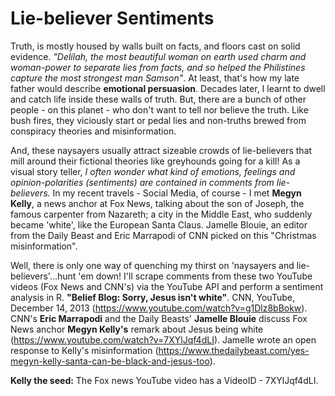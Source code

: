 # Lie-believer Sentiments
Truth, is mostly housed by walls built on facts, and floors cast on solid evidence. _"Delilah, the most beautiful woman on earth used charm and woman-power to separate lies from facts, and so helped the Philistines capture the most strongest man Samson"_. At least, that's how my late father would describe __emotional persuasion__. Decades later, I learnt to dwell and catch life inside these walls of truth. But, there are a bunch of other people - on this planet - who don't want to tell nor believe the truth. Like bush fires, they viciously start or pedal lies and non-truths brewed from conspiracy theories and misinformation. 

And, these naysayers usually attract sizeable crowds of lie-believers that mill around their fictional theories like greyhounds going for a kill! As a visual story teller, _I often wonder what kind of emotions, feelings and opinion-polarities (sentiments) are contained in comments from lie-believers._ In my recent travels - Social Media, of course - I met __Megyn Kelly__, a news anchor at Fox News, talking about the son of Joseph, the famous carpenter from Nazareth; a city in the Middle East, who suddenly became 'white', like the European Santa Claus. Jamelle Blouie, an editor from the Daily Beast and Eric Marrapodi of CNN picked on this "Christmas misinformation". 

Well, there is only one way of quenching my thirst on 'naysayers and lie-believers'...hunt 'em down! I'll scrape comments from these two YouTube videos (Fox News and CNN's) via the YouTube API and perform a sentiment analysis in R. __"Belief Blog: Sorry, Jesus isn't white"__. CNN, YouTube, December 14, 2013 (https://www.youtube.com/watch?v=g1Dlz8bBokw). CNN's __Eric Marrapodi__ and the Daily Beasts' __Jamelle Blouie__ discuss Fox News anchor __Megyn Kelly's__ remark about Jesus being white (https://www.youtube.com/watch?v=7XYlJqf4dLI). Jamelle wrote an open response to Kelly's misinformation (https://www.thedailybeast.com/yes-megyn-kelly-santa-can-be-black-and-jesus-too).

__Kelly the seed:__ The Fox news YouTube video has a VideoID - 7XYlJqf4dLI.
